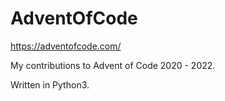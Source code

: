 # AdventOfCode
https://adventofcode.com/

My contributions to Advent of Code 2020 - 2022.

Written in Python3.
